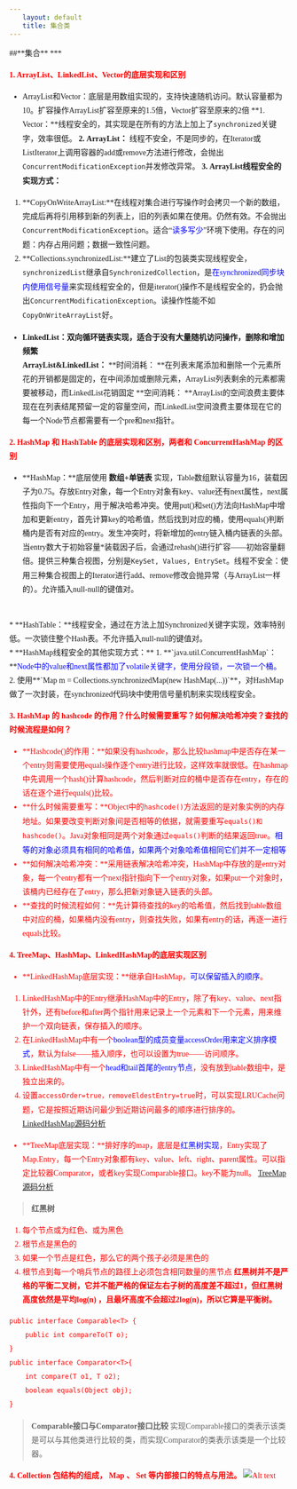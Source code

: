 ```yaml
---
　　layout: default
　　title: 集合类
---
```

<FONT style="FONT-FAMILY: 微软雅黑;line-height:25px;" >
##**集合**
***

<font color=red>**1. ArrayList、LinkedList、Vector的底层实现和区别**</font>
* ArrayList和Vector：底层是用数组实现的，支持快速随机访问。默认容量都为10。扩容操作ArrayList扩容至原来的1.5倍，Vector扩容至原来的2倍
**1. Vector：**线程安全的，其实现是在所有的方法上加上了`synchronized`关键字，效率很低。
**2. ArrayList：** 线程不安全，不是同步的，在Iterator或ListIterator上调用容器的add或remove方法进行修改，会抛出`ConcurrentModificationException`并发修改异常。
**3. ArrayList线程安全的实现方式：**
1. **CopyOnWriteArrayList:**在线程对集合进行写操作时会拷贝一个新的数组，完成后再将引用移到新的列表上，旧的列表如果在使用。仍然有效。不会抛出`ConcurrentModificationException`。适合“<font color='blue'>读多写少</font>”环境下使用。存在的问题：内存占用问题；数据一致性问题。
2. **Collections.synchronizedList:**建立了List的包装类实现线程安全，`synchronizedList`继承自`SynchronizedCollection`，是<font color=blue>在synchronized同步块内使用信号量</font>来实现线程安全的，但是iterator()操作不是线程安全的，扔会抛出`ConcurrentModificationException`。读操作性能不如`CopyOnWriteArrayList`好。

* **LinkedList：**双向循环链表实现，适合于**没有大量随机访问操作，删除和增加频繁**
<br>**ArrayList&LinkedList：**
**时间消耗： **在列表末尾添加和删除一个元素所花的开销都是固定的，在中间添加或删除元素，ArrayList列表剩余的元素都需要被移动，而LinkedList花销固定
**空间消耗： **ArrayList的空间浪费主要体现在在列表结尾预留一定的容量空间，而LinkedList空间浪费主要体现在它的每一个Node节点都需要有一个pre和next指针。

<font color=red>**2. HashMap 和 HashTable 的底层实现和区别，两者和 ConcurrentHashMap 的区别**</font>
* **HashMap：**底层使用 **数组+单链表** 实现，Table数组默认容量为16，装载因子为0.75。存放Entry对象，每一个Entry对象有key、value还有next属性，next属性指向下一个Entry，用于解决哈希冲突。使用put()和set()方法向HashMap中增加和更新entry，首先计算key的哈希值，然后找到对应的桶，使用equals()判断桶内是否有对应的entry。发生冲突时，将新增加的entry链入桶内链表的头部。当entry数大于初始容量*装载因子后，会通过rehash()进行扩容——初始容量翻倍。提供三种集合视图，分别是`KeySet, Values, EntrySet`。线程不安全：使用三种集合视图上的Iterator进行add、remove修改会抛异常（与ArrayList一样的）。允许插入null-null的键值对。
<br>
*  **HashTable：**线程安全，通过在方法上加Synchronized关键字实现，效率特别低。一次锁住整个Hash表。不允许插入null-null的键值对。
<br>
* **HashMap线程安全的其他实现方式：**
1. **`java.util.ConcurrentHashMap`：**<font color=blue>Node中的value和next属性都加了volatile关键字，使用分段锁，一次锁一个桶。</font>
2. 使用**`Map m = Collections.synchronizedMap(new HashMap(...))`**，对HashMap做了一次封装，在synchronized代码块中使用信号量机制来实现线程安全。

<font color=red>**3. HashMap 的 hashcode 的作用？什么时候需要重写？如何解决哈希冲突？查找的时候流程是如何？**
* **Hashcode()的作用：**如果没有hashcode，那么比较hashmap中是否存在某一个entry则需要使用equals操作逐个entry进行比较，这样效率就很低。在hashmap中先调用一个hash()计算hashcode，然后判断对应的桶中是否存在entry，存在的话在逐个进行equals()比较。
* **什么时候需要重写：**Object中的`hashcode()`方法返回的是对象实例的内存地址。如果要改变判断对象间是否相等的依据，就需要重写`equals()和hashcode()`。Java对象相同是两个对象通过`equals()`判断的结果返回true。<font color=blue>相等的对象必须具有相同的哈希值，如果两个对象哈希值相同它们并不一定相等</font>
* **如何解决哈希冲突：**采用链表解决哈希冲突，HashMap中存放的是entry对象，每一个entry都有一个next指针指向下一个entry对象，如果put一个对象时，该桶内已经存在了entry，那么把新对象链入链表的头部。
* **查找的时候流程如何：**先计算待查找的key的哈希值，然后找到table数组中对应的桶，如果桶内没有entry，则查找失败，如果有entry的话，再逐一进行equals比较。

<font color=red>**4. TreeMap、HashMap、LinkedHashMap的底层实现区别**
* **LinkedHashMap底层实现：**继承自HashMap，<font color=blue>可以保留插入的顺序</font>。
1. LinkedHashMap中的Entry继承HashMap中的Entry，除了有key、value、next指针外，还有before和after两个指针用来记录上一个元素和下一个元素，用来维护一个双向链表，保存插入的顺序。
2. 在LinkedHashMap中有一个<font color=blue>boolean型的成员变量accessOrder用来定义排序模式</font>，默认为false——插入顺序，也可以设置为true——访问顺序。
3. LinkedHashMap中有一个<font color=blue>head和tail首尾的entry节点</font>，没有放到table数组中，是独立出来的。
4. 设置`accessOrder=true，removeEldestEntry=true`时，可以实现LRUCache问题，它是按照近期访问最少到近期访问最多的顺序进行排序的。
[LinkedHashMap源码分析](http://uule.iteye.com/blog/1522291)
* **TreeMap底层实现：**排好序的map，底层是<font color=blue>红黑树实现</font>，Entry实现了Map.Entry，每一个Entry对象都有key、value、left、right、parent属性。可以指定比较器Comparator，或者key实现Comparable接口。key不能为null。
[TreeMap源码分析](http://www.cnblogs.com/hzmark/archive/2013/01/02/TreeMap-Base.html)
> **红黑树**
1. 每个节点或为红色、或为黑色
2. 根节点是黑色的
3. 如果一个节点是红色，那么它的两个孩子必须是黑色的
4. 根节点到每一个哨兵节点的路径上必须包含相同数量的黑节点
**红黑树并不是严格的平衡二叉树，它并不能严格的保证左右子树的高度差不超过1，但红黑树高度依然是平均log(n) ，且最坏高度不会超过2log(n)，所以它算是平衡树。**
```
public interface Comparable<T> {
	public int compareTo(T o);
}
public interface Comparator<T>{
	int compare(T o1, T o2);
	boolean equals(Object obj);
}
```
> **Comparable接口与Comparator接口比较**
 实现Comparable接口的类表示该类是可以与其他类进行比较的类，而实现Comparator的类表示该类是一个比较器。
 
 <font color=red>**4. Collection 包结构的组成， Map 、 Set 等内部接口的特点与用法。**
![Alt text](./集合框架结构.JPG)






